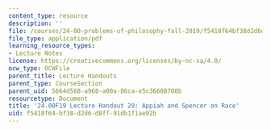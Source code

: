 ```yaml
---
content_type: resource
description: ''
file: /courses/24-00-problems-of-philosophy-fall-2019/f5418f64bf38d2d6d8ff91db1f1ae92b_MIT24_00F19_lecturehandout20.pdf
file_type: application/pdf
learning_resource_types:
- Lecture Notes
license: https://creativecommons.org/licenses/by-nc-sa/4.0/
ocw_type: OCWFile
parent_title: Lecture Handouts
parent_type: CourseSection
parent_uid: 5664d568-a968-a00a-86ca-e5c36608708b
resourcetype: Document
title: '24.00F19 Lecture Handout 20: Appiah and Spencer on Race'
uid: f5418f64-bf38-d2d6-d8ff-91db1f1ae92b
---
```

